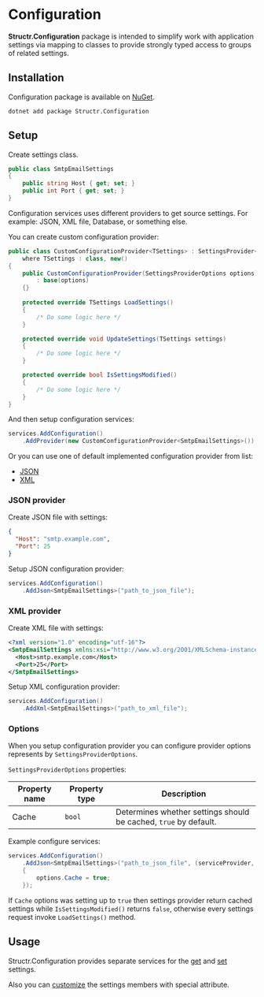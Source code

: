 # Configuration

**Structr.Configuration** package is intended to simplify work with application settings via mapping to classes to provide strongly typed access to groups of related settings. 

## Installation

Configuration package is available on [NuGet](https://www.nuget.org/packages/Structr.Configuration/).

```
dotnet add package Structr.Configuration
```

## Setup

Create settings class.

```csharp
public class SmtpEmailSettings
{
    public string Host { get; set; }
    public int Port { get; set; }
}
```

Configuration services uses different providers to get source settings. For example: JSON, XML file, Database, or something else.

You can create custom configuration provider:

```csharp
public class CustomConfigurationProvider<TSettings> : SettingsProvider<TSettings>
    where TSettings : class, new()
{
    public CustomConfigurationProvider(SettingsProviderOptions options) 
        : base(options) 
    {}
    
    protected override TSettings LoadSettings()
    {
        /* Do some logic here */
    }

    protected override void UpdateSettings(TSettings settings)
    {
        /* Do some logic here */
    }

    protected override bool IsSettingsModified()
    {
        /* Do some logic here */
    }
}
```

And then setup configuration services:

```csharp
services.AddConfiguration()
    .AddProvider(new CustomConfigurationProvider<SmtpEmailSettings>());
```

Or you can use one of default implemented configuration provider from list:

* [JSON](#json-provider)
* [XML](#xml-provider)

### JSON provider

Create JSON file with settings:

```json
{
  "Host": "smtp.example.com",
  "Port": 25
}
```

Setup JSON configuration provider:

```csharp
services.AddConfiguration()
    .AddJson<SmtpEmailSettings>("path_to_json_file");
```

### XML provider

Create XML file with settings: 

```xml
<?xml version="1.0" encoding="utf-16"?>
<SmtpEmailSettings xmlns:xsi="http://www.w3.org/2001/XMLSchema-instance" xmlns:xsd="http://www.w3.org/2001/XMLSchema">
  <Host>smtp.example.com</Host>
  <Port>25</Port>
</SmtpEmailSettings>
```

Setup XML configuration provider:

```csharp
services.AddConfiguration()
    .AddXml<SmtpEmailSettings>("path_to_xml_file");
```

### Options

When you setup configuration provider you can configure provider options represents by `SettingsProviderOptions`.

`SettingsProviderOptions` properties:

| Property name | Property type | Description |
| --- | --- | --- |
| Cache | `bool` | Determines whether settings should be cached, `true` by default. |

Example configure services:

```csharp
services.AddConfiguration()
    .AddJson<SmtpEmailSettings>("path_to_json_file", (serviceProvider, options) =>
    {
        options.Cache = true;
    });
```

If `Cache` options was setting up to `true` then settings provider return cached settings while `IsSettingsModified()` returns `false`, otherwise every settings request invoke `LoadSettings()` method. 

## Usage

Structr.Configuration provides separate services for the [get](/Configuration-Read-settings.md) and [set](/Configuration-Write-settings.md) settings.

Also you can [customize](/Configuration-Customization.md) the settings members with special attribute.